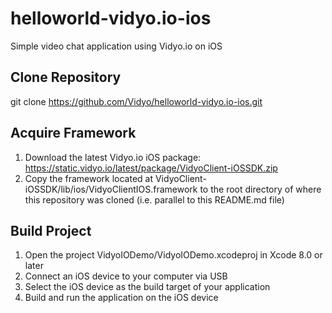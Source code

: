 # helloworld-vidyo.io-ios
Simple video chat application using Vidyo.io on iOS

## Clone Repository
git clone https://github.com/Vidyo/helloworld-vidyo.io-ios.git

## Acquire Framework
1. Download the latest Vidyo.io iOS package: https://static.vidyo.io/latest/package/VidyoClient-iOSSDK.zip
2. Copy the framework located at VidyoClient-iOSSDK/lib/ios/VidyoClientIOS.framework to the root directory of where this repository was cloned (i.e. parallel to this README.md file)

## Build Project
1. Open the project VidyoIODemo/VidyoIODemo.xcodeproj in Xcode 8.0 or later
2. Connect an iOS device to your computer via USB
3. Select the iOS device as the build target of your application
4. Build and run the application on the iOS device
